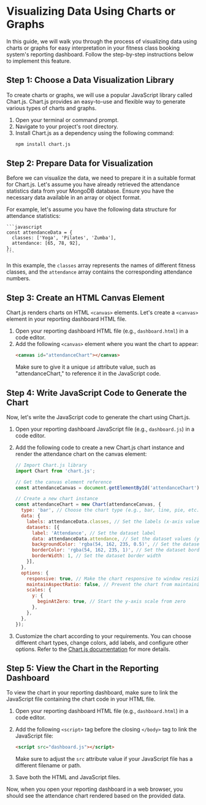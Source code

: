 # Visualizing Data Using Charts or Graphs

In this guide, we will walk you through the process of visualizing data using charts or graphs for easy interpretation in your fitness class booking system's reporting dashboard. Follow the step-by-step instructions below to implement this feature.

## Step 1: Choose a Data Visualization Library
To create charts or graphs, we will use a popular JavaScript library called Chart.js. Chart.js provides an easy-to-use and flexible way to generate various types of charts and graphs.

1. Open your terminal or command prompt.
2. Navigate to your project's root directory.
3. Install Chart.js as a dependency using the following command:
    ```bash
    npm install chart.js
    ```

## Step 2: Prepare Data for Visualization
Before we can visualize the data, we need to prepare it in a suitable format for Chart.js. Let's assume you have already retrieved the attendance statistics data from your MongoDB database. Ensure you have the necessary data available in an array or object format.

For example, let's assume you have the following data structure for attendance statistics:

    ```javascript
    const attendanceData = {
      classes: ['Yoga', 'Pilates', 'Zumba'],
      attendance: [65, 78, 92],
    };
    ```

In this example, the `classes` array represents the names of different fitness classes, and the `attendance` array contains the corresponding attendance numbers.

## Step 3: Create an HTML Canvas Element
Chart.js renders charts on HTML `<canvas>` elements. Let's create a `<canvas>` element in your reporting dashboard HTML file.

1. Open your reporting dashboard HTML file (e.g., `dashboard.html`) in a code editor.
2. Add the following `<canvas>` element where you want the chart to appear:
    ```html
    <canvas id="attendanceChart"></canvas>
    ```
   Make sure to give it a unique `id` attribute value, such as "attendanceChart," to reference it in the JavaScript code.

## Step 4: Write JavaScript Code to Generate the Chart
Now, let's write the JavaScript code to generate the chart using Chart.js.

1. Open your reporting dashboard JavaScript file (e.g., `dashboard.js`) in a code editor.
2. Add the following code to create a new Chart.js chart instance and render the attendance chart on the canvas element:

    ```javascript
    // Import Chart.js library
    import Chart from 'chart.js';
    
    // Get the canvas element reference
    const attendanceCanvas = document.getElementById('attendanceChart');
    
    // Create a new chart instance
    const attendanceChart = new Chart(attendanceCanvas, {
      type: 'bar', // Choose the chart type (e.g., bar, line, pie, etc.)
      data: {
        labels: attendanceData.classes, // Set the labels (x-axis values)
        datasets: [{
          label: 'Attendance', // Set the dataset label
          data: attendanceData.attendance, // Set the dataset values (y-axis values)
          backgroundColor: 'rgba(54, 162, 235, 0.5)', // Set the dataset color
          borderColor: 'rgba(54, 162, 235, 1)', // Set the dataset border color
          borderWidth: 1, // Set the dataset border width
        }],
      },
      options: {
        responsive: true, // Make the chart responsive to window resizing
        maintainAspectRatio: false, // Prevent the chart from maintaining aspect ratio
        scales: {
          y: {
            beginAtZero: true, // Start the y-axis scale from zero
          },
        },
      },
    });
    ```

3. Customize the chart according to your requirements. You can choose different chart types, change colors, add labels, and configure other options. Refer to the [Chart.js documentation](https://www.chartjs.org/docs/latest/) for more details.

## Step 5: View the Chart in the Reporting Dashboard
To view the chart in your reporting dashboard, make sure to link the JavaScript file containing the chart code in your HTML file.

1. Open your reporting dashboard HTML file (e.g., `dashboard.html`) in a code editor.
2. Add the following `<script>` tag before the closing `</body>` tag to link the JavaScript file:
    ```html
    <script src="dashboard.js"></script>
    ```
   Make sure to adjust the `src` attribute value if your JavaScript file has a different filename or path.

3. Save both the HTML and JavaScript files.

Now, when you open your reporting dashboard in a web browser, you should see the attendance chart rendered based on the provided data.
